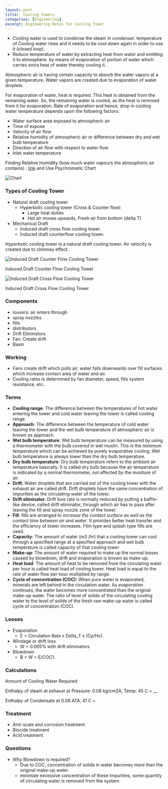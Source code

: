 ```yaml
---
layout: post
title:  Cooling Towers
categories: [Engineering]
excerpt: Engineering Notes for Cooling Tower
---
```


- Cooling water is used to condense the steam in condenser. temperature of Cooling water rises and it needs to be cool down again in order to use it (closed loop).
- Reduce temperature of water by extracting heat from water and emitting it to atmosphere. by means of evaporation of portion of water which carries extra heat of water thereby cooling it.

Atmospheric air is having certain capacity to absorb the water vapors at a given temperature. Water vapors are created due to evaporation of water droplets.

For evaporation of water, heat is required. This heat is obtained from the remaining water. So, the remaining water is cooled,
as the heat is removed from it for evaporation. Rate of evaporation and hence, drop in cooling water temperature depends upon the following factors:

- Water surface area exposed to atmospheric air
- Time of expose
- Velocity of air flow
- Relative humidity of atmospheric air or difference between dry and wet bulb temperature
- Direction of air flow with respect to water flow
- Inlet water temperature

Finding Relative Humidity (how much water vapours the atmospheric air contains) : [link](https://www.shawnee.k-state.edu/schoolenrichment/school-enrichment/chickenembryology/documents/Hand2Mindworksheet.pdf) and Use Psychrometic Chart

![Chart](https://qph.cf2.quoracdn.net/main-qimg-722757c116ea3c978eb3b75b96515338-lq)

### Types of Cooling Tower

- Natural draft cooling tower
  - Hyperbolic cooling tower (Cross & Counter flow)
    - Large heat duties
    - Hot air moves upwards, Fresh air from bottom (delta T)
- Mechanical Draft
  - Induced draft cross flow cooling tower.
  - Induced draft counterflow cooling tower.

Hyperbolic cooling tower is a natural draft cooling tower. Air velocity is created due to chimney effect.

![Induced Draft Counter Flow Cooling Tower](https://prod-files-secure.s3.us-west-2.amazonaws.com/b393c69c-0e99-43df-af16-05a798b4e335/1329e39f-f443-4b8a-903a-5b92f273216d/Untitled.png)

Induced Draft Counter Flow Cooling Tower

![Induced Draft Cross Flow Cooling Tower](https://prod-files-secure.s3.us-west-2.amazonaws.com/b393c69c-0e99-43df-af16-05a798b4e335/4cd6a19d-0035-4dc0-a345-d000f0107ff6/Untitled.png)

Induced Draft Cross Flow Cooling Tower

### Components

- louvers:  air enters through
- spray nozzles
- fills
- distributors
- Drift Eliminators
- Fan: Create drift
- Basin

### Working

- Fans create drift which pulls air, water falls downwards over fill surfaces which increase contact area of water and air.
- Cooling rates is determined by fan diameter, speed, fills system resistance, etc..

### Terms

- **Cooling range**: The difference between the temperatures of hot water entering the tower and cold water leaving the tower is called cooling range.
- **Approach**: The difference between the temperature of cold water leaving the tower and the wet bulb temperature of atmospheric air is known as approach.
- **Wet bulb temperature**: Wet bulb temperature can be measured by using a thermometer with the bulb covered in wet muslin. This is the minimum temperature which can be achieved by
purely evaporative cooling. Wet bulb temperature is always lower than the dry bulb temperature.
- **Dry bulb temperature**: Dry bulb temperature refers to the ambient air temperature basically. It is called dry bulb because the air temperature is indicated by a normal thermometer, not
affected by the moisture of air.
- **Drift**: Water droplets that are carried out of the cooling tower with the exhaust air are called drift. Drift droplets have the same concentration of impurities as the circulating water of the tower.
- **Drift eliminator**: Drift loss rate is normally reduced by putting a baffle-like device, called drift eliminator, through which air has to pass after leaving the fill and spray nozzle zone of the tower.
- **Fill**: fills are arranged to *increase the contact surface as well as the contact time between air and water*. It provides better heat transfer and the efficiency of tower increases. Film type and splash type fills are used.
- **Capacity**: The amount of water (m3
/hr) that a cooling tower can cool through a specified range at a specified approach and wet bulb temperature is called capacity of that cooling tower
- **Make-up**: The amount of water required to make up the normal losses caused by blowdown, drift and evaporation is known as make-up.
- **Heat load**: The amount of heat to be removed from the circulating water per hour is called heat load of cooling tower. Heat load is equal to the rate of water flow per hour multiplied by range.
- **Cycle of concentration (COC):** When pure water is evaporated, minerals are left behind in the circulation water. As evaporation continues, the water becomes more concentrated than the
original make-up water. The ratio of level of solids of the circulating cooling water to the level of solids of the fresh raw make-up water is called cycle of concentration (COC).

### Losses

- Evaporation
  - E = Circulation Rate x Delta_T x (Cp/Hv).
- Windage or drift loss
  - W = 0.005% with drift eliminators
- Blowdown
  - B + W = E/COC1.

### Calculations

Amount of Cooling Water Required

Enthalpy of steam at exhaust at Pressure: 0.08 kg/cm2A, Temp: 45 C = __

Enthalpy of Condensate at 0.08 ATA, 41 C =

### Treatment

- Anti-scale and corrosion treatment
- Biocide treatment
- Acid treatment

### Questions

- Why Blowdown is required?
  - Due to COC, concentration of solids in water becomes more than the original make-up water.
  - minimize excessive concentration of these impurities,
    some quantity of circulating water is removed from the system.
